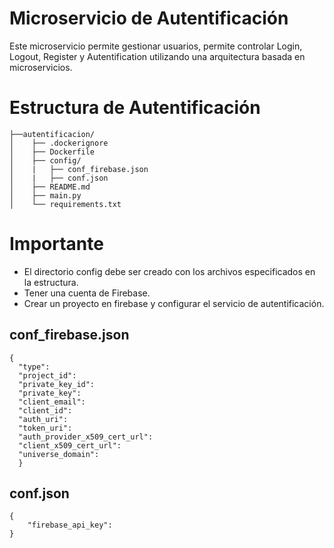 # Microservicio de Autentificación

Este microservicio permite gestionar usuarios, permite controlar Login, Logout, Register y Autentification utilizando una arquitectura basada en microservicios. 

# Estructura de Autentificación

```
├──autentificacion/
│    ├── .dockerignore
│    ├── Dockerfile
│    ├── config/
│    |   ├── conf_firebase.json
│    |   ├── conf.json
│    ├── README.md
│    ├── main.py
│    └── requirements.txt
```
# Importante

- El directorio config debe ser creado con los archivos especificados en la estructura.
- Tener una cuenta de Firebase.
- Crear un proyecto en firebase y configurar el servicio de autentificación.
## conf_firebase.json
```
{
  "type": 
  "project_id": 
  "private_key_id": 
  "private_key": 
  "client_email": 
  "client_id": 
  "auth_uri":
  "token_uri": 
  "auth_provider_x509_cert_url":
  "client_x509_cert_url":
  "universe_domain": 
  }
```

## conf.json
```
{
    "firebase_api_key": 
}
```

